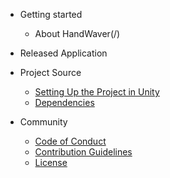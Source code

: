 - Getting started
  - About HandWaver(/)

- Released Application

- Project Source
  - [Setting Up the Project in Unity](project_setup.md)
  - [Dependencies](dependencies.md)

- Community
  - [Code of Conduct](CODE_OF_CONDUCT.md)
  - [Contribution Guidelines](CONTRIBUTING.md)
  - [License](LICENSE.md)

